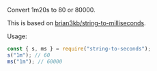 Convert 1m20s to 80 or 80000.

This is based on [brian3kb/string-to-milliseconds](https://github.com/brian3kb/string-to-milliseconds).

Usage:

```js
const { s, ms } = require("string-to-seconds");
s("1m"); // 60
ms("1m"); // 60000
```
